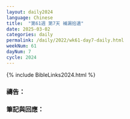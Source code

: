 ```yaml
---
layout: daily2024
language: Chinese
title:  "第61週 第7天 補漏拾遺"
date: 2025-03-02
categories: daily
permalink: /daily/2022/wk61-day7-daily.html
weekNum: 61
dayNum: 7
cycle: 2024
---
```


{% include BibleLinks2024.html %}

### 禱告：

### 筆記與回應：
